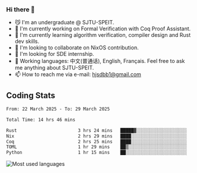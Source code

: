 ### Hi there 👋

<!--
**definfo/definfo** is a ✨ _special_ ✨ repository because its `README.md` (this file) appears on your GitHub profile.

Here are some ideas to get you started:

- 🔭 I’m currently working on ...
- 🌱 I’m currently learning ...
- 👯 I’m looking to collaborate on ...
- 🤔 I’m looking for help with ...
- 💬 Ask me about ...
- 📫 How to reach me: ...
- 😄 Pronouns: ...
- ⚡ Fun fact: ...
-->

- 😼 I'm an undergraduate @ SJTU-SPEIT.
- 🔭 I'm currently working on Formal Verification with Coq Proof Assistant.
- 🌱 I'm currently learning algorithm verification, compiler design and Rust dev skills.
- 👯 I'm looking to collaborate on NixOS contribution.
- 🤔 I'm looking for SDE internship.
- 💬 Working languages: 中文(普通话), English, Français. Feel free to ask me anything about SJTU-SPEIT.
- 📫 How to reach me via e-mail: hjsdbb1@gmail.com

## Coding Stats

<!--START_SECTION:waka-->

```txt
From: 22 March 2025 - To: 29 March 2025

Total Time: 14 hrs 46 mins

Rust                       3 hrs 24 mins   █████▓░░░░░░░░░░░░░░░░░░░   22.34 %
Nix                        2 hrs 29 mins   ████░░░░░░░░░░░░░░░░░░░░░   16.30 %
Coq                        2 hrs 25 mins   ████░░░░░░░░░░░░░░░░░░░░░   15.91 %
TOML                       1 hr 29 mins    ██▒░░░░░░░░░░░░░░░░░░░░░░   09.79 %
Python                     1 hr 15 mins    ██░░░░░░░░░░░░░░░░░░░░░░░   08.29 %
```

<!--END_SECTION:waka-->

![Most used languages](https://github-readme-stats.vercel.app/api/top-langs/?username=definfo&layout=donut&theme=dracula&exclude_repo=xv6-labs-2023)

